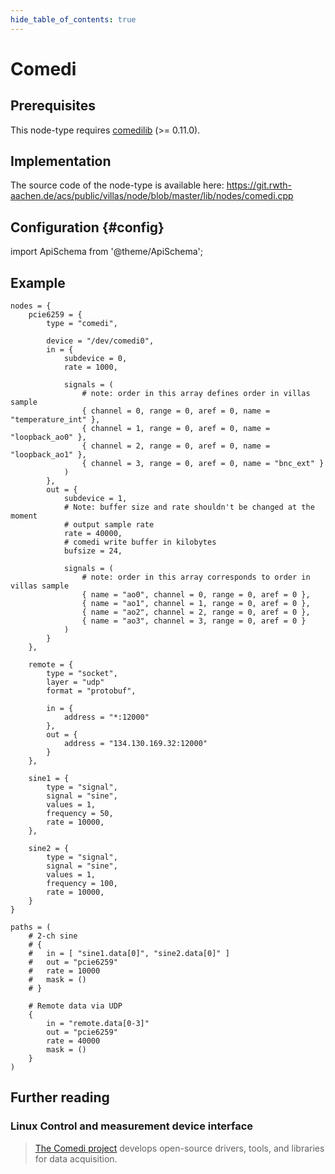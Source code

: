 ```yaml
---
hide_table_of_contents: true
---
```


# Comedi

## Prerequisites

This node-type requires [comedilib](http://comedi.org) (>= 0.11.0).

## Implementation

The source code of the node-type is available here:
https://git.rwth-aachen.de/acs/public/villas/node/blob/master/lib/nodes/comedi.cpp

## Configuration {#config}

import ApiSchema from '@theme/ApiSchema';

<ApiSchema id="node" example pointer="#/components/schemas/comedi" />

## Example

``` url="external/node/etc/examples/nodes/comedi.conf" title="node/etc/examples/nodes/comedi.conf"
nodes = {
	pcie6259 = {
		type = "comedi",

		device = "/dev/comedi0",
		in = {
			subdevice = 0,
			rate = 1000,
			
			signals = (
				# note: order in this array defines order in villas sample
				{ channel = 0, range = 0, aref = 0, name = "temperature_int" },
				{ channel = 1, range = 0, aref = 0, name = "loopback_ao0" },
				{ channel = 2, range = 0, aref = 0, name = "loopback_ao1" },
				{ channel = 3, range = 0, aref = 0, name = "bnc_ext" }
			)
		},
		out = {
			subdevice = 1,
			# Note: buffer size and rate shouldn't be changed at the moment
			# output sample rate
			rate = 40000,
			# comedi write buffer in kilobytes
			bufsize = 24,
			
			signals = (
				# note: order in this array corresponds to order in villas sample
				{ name = "ao0", channel = 0, range = 0, aref = 0 },
				{ name = "ao1", channel = 1, range = 0, aref = 0 },
				{ name = "ao2", channel = 2, range = 0, aref = 0 },
				{ name = "ao3", channel = 3, range = 0, aref = 0 }
			)
		}
	},

	remote = {
		type = "socket",
		layer = "udp"
		format = "protobuf",
		
		in = {
			address = "*:12000"
		},
		out = {
			address = "134.130.169.32:12000"
		}
	},

	sine1 = {
		type = "signal",
		signal = "sine",
		values = 1,
		frequency = 50,
		rate = 10000,
	},

	sine2 = {
		type = "signal",
		signal = "sine",
		values = 1,
		frequency = 100,
		rate = 10000,
	}
}

paths = (
	# 2-ch sine
	# {
	# 	in = [ "sine1.data[0]", "sine2.data[0]" ]
	# 	out = "pcie6259"
	# 	rate = 10000
	# 	mask = ()
	# }

	# Remote data via UDP
	{
		in = "remote.data[0-3]"
		out = "pcie6259"
		rate = 40000
		mask = ()
	}
)
```

## Further reading

### Linux Control and measurement device interface

> [The Comedi project](http://comedi.org) develops open-source drivers, tools, and libraries for data acquisition.
